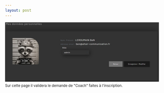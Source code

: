 ```yaml
---
layout: post
---
```

<img src="images/editUser.jpg" width=750>
<small>Sur cette page il validera le demande de "Coach" faites à l'inscription.</small>